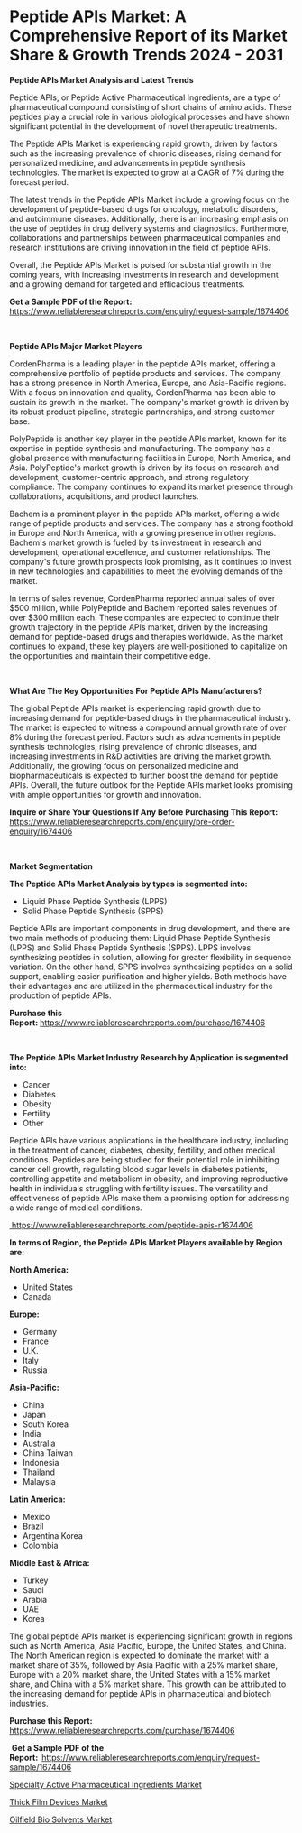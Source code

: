 <p><h1>Peptide APIs Market: A Comprehensive Report of its Market Share & Growth Trends 2024 - 2031</h1></p><p><strong>Peptide APIs Market Analysis and Latest Trends</strong></p>
<p><p>Peptide APIs, or Peptide Active Pharmaceutical Ingredients, are a type of pharmaceutical compound consisting of short chains of amino acids. These peptides play a crucial role in various biological processes and have shown significant potential in the development of novel therapeutic treatments.</p><p>The Peptide APIs Market is experiencing rapid growth, driven by factors such as the increasing prevalence of chronic diseases, rising demand for personalized medicine, and advancements in peptide synthesis technologies. The market is expected to grow at a CAGR of 7% during the forecast period.</p><p>The latest trends in the Peptide APIs Market include a growing focus on the development of peptide-based drugs for oncology, metabolic disorders, and autoimmune diseases. Additionally, there is an increasing emphasis on the use of peptides in drug delivery systems and diagnostics. Furthermore, collaborations and partnerships between pharmaceutical companies and research institutions are driving innovation in the field of peptide APIs.</p><p>Overall, the Peptide APIs Market is poised for substantial growth in the coming years, with increasing investments in research and development and a growing demand for targeted and efficacious treatments.</p></p>
<p><strong>Get a Sample PDF of the Report:&nbsp;</strong> <a href="https://www.reliableresearchreports.com/enquiry/request-sample/1674406">https://www.reliableresearchreports.com/enquiry/request-sample/1674406</a></p>
<p>&nbsp;</p>
<p><strong>Peptide APIs Major Market Players</strong></p>
<p><p>CordenPharma is a leading player in the peptide APIs market, offering a comprehensive portfolio of peptide products and services. The company has a strong presence in North America, Europe, and Asia-Pacific regions. With a focus on innovation and quality, CordenPharma has been able to sustain its growth in the market. The company's market growth is driven by its robust product pipeline, strategic partnerships, and strong customer base.</p><p>PolyPeptide is another key player in the peptide APIs market, known for its expertise in peptide synthesis and manufacturing. The company has a global presence with manufacturing facilities in Europe, North America, and Asia. PolyPeptide's market growth is driven by its focus on research and development, customer-centric approach, and strong regulatory compliance. The company continues to expand its market presence through collaborations, acquisitions, and product launches.</p><p>Bachem is a prominent player in the peptide APIs market, offering a wide range of peptide products and services. The company has a strong foothold in Europe and North America, with a growing presence in other regions. Bachem's market growth is fueled by its investment in research and development, operational excellence, and customer relationships. The company's future growth prospects look promising, as it continues to invest in new technologies and capabilities to meet the evolving demands of the market.</p><p>In terms of sales revenue, CordenPharma reported annual sales of over $500 million, while PolyPeptide and Bachem reported sales revenues of over $300 million each. These companies are expected to continue their growth trajectory in the peptide APIs market, driven by the increasing demand for peptide-based drugs and therapies worldwide. As the market continues to expand, these key players are well-positioned to capitalize on the opportunities and maintain their competitive edge.</p></p>
<p>&nbsp;</p>
<p><strong>What Are The Key Opportunities For Peptide APIs Manufacturers?</strong></p>
<p><p>The global Peptide APIs market is experiencing rapid growth due to increasing demand for peptide-based drugs in the pharmaceutical industry. The market is expected to witness a compound annual growth rate of over 8% during the forecast period. Factors such as advancements in peptide synthesis technologies, rising prevalence of chronic diseases, and increasing investments in R&D activities are driving the market growth. Additionally, the growing focus on personalized medicine and biopharmaceuticals is expected to further boost the demand for peptide APIs. Overall, the future outlook for the Peptide APIs market looks promising with ample opportunities for growth and innovation.</p></p>
<p><strong>Inquire or Share Your Questions If Any Before Purchasing This Report:</strong> <a href="https://www.reliableresearchreports.com/enquiry/pre-order-enquiry/1674406">https://www.reliableresearchreports.com/enquiry/pre-order-enquiry/1674406</a></p>
<p>&nbsp;</p>
<p><strong>Market Segmentation</strong></p>
<p><strong>The Peptide APIs Market Analysis by types is segmented into:</strong></p>
<p><ul><li>Liquid Phase Peptide Synthesis (LPPS)</li><li>Solid Phase Peptide Synthesis (SPPS)</li></ul></p>
<p><p>Peptide APIs are important components in drug development, and there are two main methods of producing them: Liquid Phase Peptide Synthesis (LPPS) and Solid Phase Peptide Synthesis (SPPS). LPPS involves synthesizing peptides in solution, allowing for greater flexibility in sequence variation. On the other hand, SPPS involves synthesizing peptides on a solid support, enabling easier purification and higher yields. Both methods have their advantages and are utilized in the pharmaceutical industry for the production of peptide APIs.</p></p>
<p><strong>Purchase this Report:&nbsp;</strong><a href="https://www.reliableresearchreports.com/purchase/1674406">https://www.reliableresearchreports.com/purchase/1674406</a></p>
<p>&nbsp;</p>
<p><strong>The Peptide APIs Market Industry Research by Application is segmented into:</strong></p>
<p><ul><li>Cancer</li><li>Diabetes</li><li>Obesity</li><li>Fertility</li><li>Other</li></ul></p>
<p><p>Peptide APIs have various applications in the healthcare industry, including in the treatment of cancer, diabetes, obesity, fertility, and other medical conditions. Peptides are being studied for their potential role in inhibiting cancer cell growth, regulating blood sugar levels in diabetes patients, controlling appetite and metabolism in obesity, and improving reproductive health in individuals struggling with fertility issues. The versatility and effectiveness of peptide APIs make them a promising option for addressing a wide range of medical conditions.</p></p>
<p><a href="https://www.reliableresearchreports.com/peptide-apis-r1674406">&nbsp;https://www.reliableresearchreports.com/peptide-apis-r1674406</a></p>
<p><strong>In terms of Region, the Peptide APIs Market Players available by Region are:</strong></p>
<p>
    <p> <strong> North America: </strong>
        <ul>
            <li>United States</li>
            <li>Canada</li>
        </ul>
        </p> 
    <p> <strong> Europe: </strong>
        <ul>
            <li>Germany</li>
            <li>France</li>
            <li>U.K.</li>
            <li>Italy</li>
            <li>Russia</li>
        </ul>
        </p> 
    <p> <strong> Asia-Pacific: </strong>
        <ul>
            <li>China</li>
            <li>Japan</li>
            <li>South Korea</li>
            <li>India</li>
            <li>Australia</li>
            <li>China Taiwan</li>
            <li>Indonesia</li>
            <li>Thailand</li>
            <li>Malaysia</li>
        </ul>
        </p> 
    <p> <strong> Latin America: </strong>
        <ul>
            <li>Mexico</li>
            <li>Brazil</li>
            <li>Argentina Korea</li>
            <li>Colombia</li>
        </ul>
        </p> 
    <p> <strong> Middle East & Africa: </strong>
        <ul>
            <li>Turkey</li>
            <li>Saudi</li>
            <li>Arabia</li>
            <li>UAE</li>
            <li>Korea</li>
        </ul>
    </p>
    </p>
<p><p>The global peptide APIs market is experiencing significant growth in regions such as North America, Asia Pacific, Europe, the United States, and China. The North American region is expected to dominate the market with a market share of 35%, followed by Asia Pacific with a 25% market share, Europe with a 20% market share, the United States with a 15% market share, and China with a 5% market share. This growth can be attributed to the increasing demand for peptide APIs in pharmaceutical and biotech industries.</p></p>
<p><strong>Purchase this Report: </strong><a href="https://www.reliableresearchreports.com/purchase/1674406">https://www.reliableresearchreports.com/purchase/1674406</a></p>
<p>&nbsp;<strong>Get a Sample PDF of the Report:&nbsp;&nbsp;</strong><a href="https://www.reliableresearchreports.com/enquiry/request-sample/1674406">https://www.reliableresearchreports.com/enquiry/request-sample/1674406</a></p>
<p><strong></strong></p>
<p><p><a href="https://github.com/NikolasKirlin2023/Market-Research-Report-List-1/blob/main/specialty-active-pharmaceutical-ingredients-market.md">Specialty Active Pharmaceutical Ingredients Market</a></p><p><a href="https://www.linkedin.com/pulse/thick-film-devicesnbspmarket-focuses-market-share-size-projected-qmvle">Thick Film Devices Market</a></p><p><a href="https://www.linkedin.com/pulse/oilfield-bio-solvents-market-size-share-amp-trends-analysis-ff8he">Oilfield Bio Solvents Market</a></p></p>